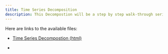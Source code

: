 ```yaml
---
title: Time Series Decomposition
description: This Decompostion will be a step by step walk-through series.
---
```

Here are links to the available files:

- [Time Series Decompostion (html)]()

-
